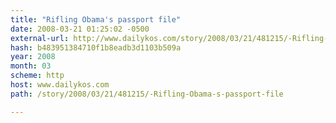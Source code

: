 ```yaml
---
title: "Rifling Obama's passport file"
date: 2008-03-21 01:25:02 -0500
external-url: http://www.dailykos.com/story/2008/03/21/481215/-Rifling-Obama-s-passport-file
hash: b483951384710f1b8eadb3d1103b509a
year: 2008
month: 03
scheme: http
host: www.dailykos.com
path: /story/2008/03/21/481215/-Rifling-Obama-s-passport-file

---
```



